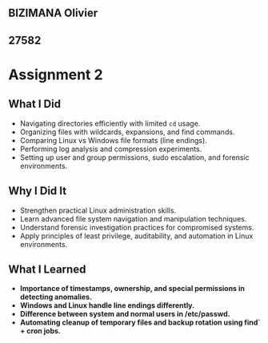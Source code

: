 ## BIZIMANA Olivier
## 27582

# Assignment 2

## What I Did

- Navigating directories efficiently with limited `cd`
usage.
- Organizing files with wildcards, expansions, and find
commands.
- Comparing Linux vs Windows file formats (line endings). 
- Performing log analysis and compression experiments. 
- Setting up user and group permissions, sudo escalation, and forensic environments.


## Why I Did It

- Strengthen practical Linux administration skills. 
- Learn advanced file system navigation and manipulation techniques. 
- Understand forensic investigation practices for compromised systems. 
- Apply principles of least privilege, auditability, and automation in Linux environments. 

## What I Learned


- **Importance of timestamps, ownership, and special permissions in detecting anomalies.**
- **Windows and Linux handle line endings differently.**
- **Difference between system and normal users in /etc/passwd.**
- **Automating cleanup of temporary files and backup rotation using find` + cron jobs.**

